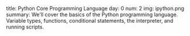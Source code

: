 title: Python Core Programming Language
day: 0
num: 2
img: ipython.png
summary: We'll cover the basics of the Python programming language.  Variable types, functions, conditional statements, the interpreter, and running scripts.